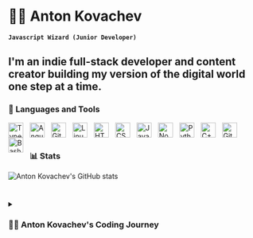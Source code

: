 # 🏄‍♂️ Anton Kovachev

**`Javascript Wizard (Junior Developer)`**

I'm an indie full-stack developer and content creator building my version of the digital world one step at a time.
---

### 🧰 Languages and Tools

<img align="left" alt="TypeScript" width="30px" style="padding-right:10px;" src="https://cdn.jsdelivr.net/gh/devicons/devicon/icons/typescript/typescript-plain.svg" />
<img align="left" alt="Angular" width="30px" style="padding-right:10px;" src="https://cdn.jsdelivr.net/gh/devicons/devicon/icons/angularjs/angularjs-plain.svg" />
<img align="left" alt="Git" width="30px" style="padding-right:10px;" src="https://cdn.jsdelivr.net/gh/devicons/devicon/icons/git/git-original.svg" />
<img align="left" alt="Linux" width="30px" style="padding-right:10px;" src="https://cdn.jsdelivr.net/gh/devicons/devicon/icons/linux/linux-original.svg" />
<img align="left" alt="HTML" width="30px" style="padding-right:10px;" src="https://cdn.jsdelivr.net/gh/devicons/devicon/icons/html5/html5-plain.svg" />
<img align="left" alt="CSS" width="30px" style="padding-right:10px;" src="https://cdn.jsdelivr.net/gh/devicons/devicon/icons/css3/css3-plain.svg" />
<img align="left" alt="JavaScript" width="30px" style="padding-right:10px;" src="https://cdn.jsdelivr.net/gh/devicons/devicon/icons/javascript/javascript-plain.svg" />
<img align="left" alt="NodeJS" width="30px" style="padding-right:10px;" src="https://cdn.jsdelivr.net/gh/devicons/devicon/icons/nodejs/nodejs-original.svg" />
<img align="left" alt="Python" width="30px" style="padding-right:10px;" src="https://cdn.jsdelivr.net/gh/devicons/devicon/icons/python/python-plain.svg" />
<img align="left" alt="C++" width="30px" style="padding-right:10px;" src="https://cdn.jsdelivr.net/gh/devicons/devicon/icons/cplusplus/cplusplus-line.svg" />
<img align="left" alt="GitHub" width="30px" style="padding-right:10px;" src="https://cdn.jsdelivr.net/gh/devicons/devicon/icons/github/github-original.svg" />
<img align="left" alt="Bash" width="30px" style="padding-right:10px;" src="https://cdn.jsdelivr.net/gh/devicons/devicon/icons/bash/bash-original.svg" />
<br />

#

### 📊 Stats

![Anton Kovachev's GitHub stats](https://github-readme-stats.vercel.app/api?username=AntKovachev&show_icons=true&theme=gruvbox)

<!-- ![GitHub Streak](https://streak-stats.demolab.com?user=ForrestKnight&theme=gruvbox&border_radius=4.5) -->

#
<details>
 <summary><h3>👨‍💻 Anton Kovachev's Coding Journey</h3></summary>
  I started my coding journey as a passionate developer, eager to dive into the programming world. Since 2021, I've been studying at New Bulgarian University, absorbing everything I can about software development, and each step has deepened my commitment. About a year ago, Laravel entered the picture, opening up new possibilities in web development. Simultaneously, I’ve been honing my JavaScript skills at SoftUni, building up my front-end knowledge to round out my skillset.

Now, with a few years of experience behind me, I’m at a turning point. I’ve learned to create, build, and problem-solve, and that spark to develop something truly my own is brighter than ever. I feel it’s time to step up, step out of my comfort zone, and turn my vision into something real. As I continue to master the fundamentals and learn new techniques, I’ll be streamlining my efforts, dedicating my time to realize that dream project.

I’m ready for the challenge, and 2024 feels like the right time to make it happen. Don’t wait up—big things are coming.
